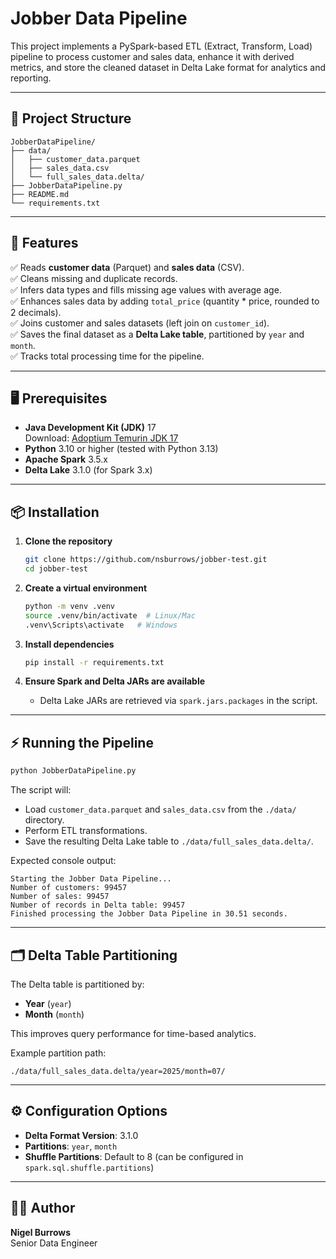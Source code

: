 # Jobber Data Pipeline

This project implements a PySpark-based ETL (Extract, Transform, Load) pipeline to process customer and sales data, enhance it with derived metrics, and store the cleaned dataset in Delta Lake format for analytics and reporting.

---

## 📂 Project Structure

```
JobberDataPipeline/
├── data/
│   ├── customer_data.parquet
│   ├── sales_data.csv
│   └── full_sales_data.delta/
├── JobberDataPipeline.py
├── README.md
└── requirements.txt
```

---

## 🚀 Features

✅ Reads **customer data** (Parquet) and **sales data** (CSV).\
✅ Cleans missing and duplicate records.\
✅ Infers data types and fills missing age values with average age.\
✅ Enhances sales data by adding `total_price` (quantity \* price, rounded to 2 decimals).\
✅ Joins customer and sales datasets (left join on `customer_id`).\
✅ Saves the final dataset as a **Delta Lake table**, partitioned by `year` and `month`.\
✅ Tracks total processing time for the pipeline.

---

## 🖥 Prerequisites

- **Java Development Kit (JDK)** 17\
  Download: [Adoptium Temurin JDK 17](https://adoptium.net/en-GB/temurin/releases/?version=17)
- **Python** 3.10 or higher (tested with Python 3.13)
- **Apache Spark** 3.5.x
- **Delta Lake** 3.1.0 (for Spark 3.x)

---

## 📦 Installation

1. **Clone the repository**

      ```bash
   git clone https://github.com/nsburrows/jobber-test.git
   cd jobber-test
   ```

2. **Create a virtual environment**

   ```bash
   python -m venv .venv
   source .venv/bin/activate  # Linux/Mac
   .venv\Scripts\activate   # Windows
   ```

3. **Install dependencies**

   ```bash
   pip install -r requirements.txt
   ```

4. **Ensure Spark and Delta JARs are available**

   - Delta Lake JARs are retrieved via `spark.jars.packages` in the script.

---

## ⚡ Running the Pipeline

```bash
python JobberDataPipeline.py
```

The script will:

- Load `customer_data.parquet` and `sales_data.csv` from the `./data/` directory.
- Perform ETL transformations.
- Save the resulting Delta Lake table to `./data/full_sales_data.delta/`.

Expected console output:

```
Starting the Jobber Data Pipeline...
Number of customers: 99457
Number of sales: 99457
Number of records in Delta table: 99457
Finished processing the Jobber Data Pipeline in 30.51 seconds.
```

---

## 🗂 Delta Table Partitioning

The Delta table is partitioned by:

- **Year** (`year`)
- **Month** (`month`)

This improves query performance for time-based analytics.

Example partition path:

```
./data/full_sales_data.delta/year=2025/month=07/
```

---

## ⚙ Configuration Options

- **Delta Format Version**: 3.1.0
- **Partitions**: `year`, `month`
- **Shuffle Partitions**: Default to 8 (can be configured in `spark.sql.shuffle.partitions`)

---

## 👨‍💻 Author

**Nigel Burrows**\
Senior Data Engineer
